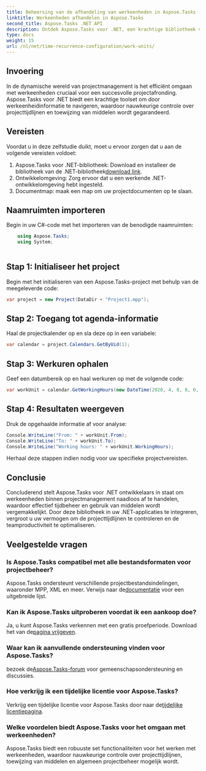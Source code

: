 ```yaml
---
title: Beheersing van de afhandeling van werkeenheden in Aspose.Tasks
linktitle: Werkeenheden afhandelen in Aspose.Tasks
second_title: Aspose.Tasks .NET API
description: Ontdek Aspose.Tasks voor .NET, een krachtige bibliotheek voor efficiënt projectbeheer. Behandel werkeenheden met precisie voor een optimaal gebruik van hulpbronnen.
type: docs
weight: 15
url: /nl/net/time-recurrence-configuration/work-units/
---
```

## Invoering
In de dynamische wereld van projectmanagement is het efficiënt omgaan met werkeenheden cruciaal voor een succesvolle projectafronding. Aspose.Tasks voor .NET biedt een krachtige toolset om door werkeenheidinformatie te navigeren, waardoor nauwkeurige controle over projecttijdlijnen en toewijzing van middelen wordt gegarandeerd.
## Vereisten
Voordat u in deze zelfstudie duikt, moet u ervoor zorgen dat u aan de volgende vereisten voldoet:
1.  Aspose.Tasks voor .NET-bibliotheek: Download en installeer de bibliotheek van de .NET-bibliotheek[download link](https://releases.aspose.com/tasks/net/).
2. Ontwikkelomgeving: Zorg ervoor dat u een werkende .NET-ontwikkelomgeving hebt ingesteld.
3. Documentmap: maak een map om uw projectdocumenten op te slaan.
## Naamruimten importeren
Begin in uw C#-code met het importeren van de benodigde naamruimten:
```csharp
    using Aspose.Tasks;
    using System;
    
```
## Stap 1: Initialiseer het project
Begin met het initialiseren van een Aspose.Tasks-project met behulp van de meegeleverde code:
```csharp
var project = new Project(DataDir + "Project1.mpp");
```
## Stap 2: Toegang tot agenda-informatie
Haal de projectkalender op en sla deze op in een variabele:
```csharp
var calendar = project.Calendars.GetByUid(1);
```
## Stap 3: Werkuren ophalen
Geef een datumbereik op en haal werkuren op met de volgende code:
```csharp
var workUnit = calendar.GetWorkingHours(new DateTime(2020, 4, 8, 8, 0, 0), new DateTime(2020, 4, 9, 17, 0, 0));
```
## Stap 4: Resultaten weergeven
Druk de opgehaalde informatie af voor analyse:
```csharp
Console.WriteLine("From: " + workUnit.From);
Console.WriteLine("To: " + workUnit.To);
Console.WriteLine("Working hours: " + workUnit.WorkingHours);
```
Herhaal deze stappen indien nodig voor uw specifieke projectvereisten.
## Conclusie
Concluderend stelt Aspose.Tasks voor .NET ontwikkelaars in staat om werkeenheden binnen projectmanagement naadloos af te handelen, waardoor effectief tijdbeheer en gebruik van middelen wordt vergemakkelijkt. Door deze bibliotheek in uw .NET-applicaties te integreren, vergroot u uw vermogen om de projecttijdlijnen te controleren en de teamproductiviteit te optimaliseren.
## Veelgestelde vragen
### Is Aspose.Tasks compatibel met alle bestandsformaten voor projectbeheer?
 Aspose.Tasks ondersteunt verschillende projectbestandsindelingen, waaronder MPP, XML en meer. Verwijs naar de[documentatie](https://reference.aspose.com/tasks/net/) voor een uitgebreide lijst.
### Kan ik Aspose.Tasks uitproberen voordat ik een aankoop doe?
Ja, u kunt Aspose.Tasks verkennen met een gratis proefperiode. Download het van de[pagina vrijgeven](https://releases.aspose.com/).
### Waar kan ik aanvullende ondersteuning vinden voor Aspose.Tasks?
 bezoek de[Aspose.Tasks-forum](https://forum.aspose.com/c/tasks/15) voor gemeenschapsondersteuning en discussies.
### Hoe verkrijg ik een tijdelijke licentie voor Aspose.Tasks?
 Verkrijg een tijdelijke licentie voor Aspose.Tasks door naar de[tijdelijke licentiepagina](https://purchase.aspose.com/temporary-license/).
### Welke voordelen biedt Aspose.Tasks voor het omgaan met werkeenheden?
Aspose.Tasks biedt een robuuste set functionaliteiten voor het werken met werkeenheden, waardoor nauwkeurige controle over projecttijdlijnen, toewijzing van middelen en algemeen projectbeheer mogelijk wordt.